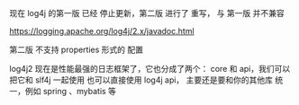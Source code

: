 
现在 log4j 的第一版 已经 停止更新，第二版 进行了 重写， 与 第一版 并不兼容

https://logging.apache.org/log4j/2.x/javadoc.html

第二版 不支持 properties 形式的 配置

log4j2 现在是性能最强的日志框架了，它也分成了两个： core 和 api，我们可以把它和 slf4j 一起使用
    也可以直接使用 log4j api， 主要还是要和你的其他库 统一，例如 spring 、mybatis 等